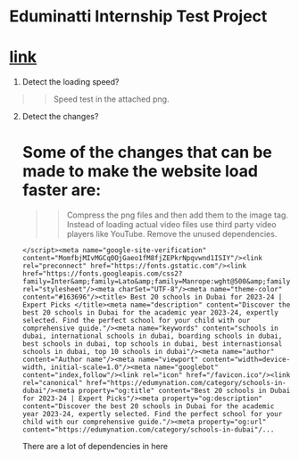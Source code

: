 #   Eduminatti Internship Test Project
#   [link](https://www.edumynation.com/category/schools-in-dubai)

1.  Detect the loading speed?
>>  Speed test in the attached png.

2.  Detect the changes?

    #   Some of the changes that can be made to make the website load faster are:
    >>  Compress the png files and then add them to the image tag.
    >>  Instead of loading actual video files use third party video players like YouTube.
    >>  Remove the unused dependencies.
    ```
    </script><meta name="google-site-verification" content="MomfbjMIvMGCq0OjGaeo1fM8fjZEPkrNpqvwnd1ISIY"/><link rel="preconnect" href="https://fonts.gstatic.com"/><link href="https://fonts.googleapis.com/css2?family=Inter&amp;family=Lato&amp;family=Manrope:wght@500&amp;family=Montserrat&amp;display=swap" rel="stylesheet"/><meta charSet="UTF-8"/><meta name="theme-color" content="#163696"/><title> Best 20 schools in Dubai for 2023-24 | Expert Picks </title><meta name="description" content="Discover the best 20 schools in Dubai for the academic year 2023-24, expertly selected. Find the perfect school for your child with our comprehensive guide."/><meta name="keywords" content="schools in dubai, international schools in dubai, boarding schools in dubai, best schools in dubai, top schools in dubai, best internastionsal schools in dubai, top 10 schools in dubai"/><meta name="author" content="Author name"/><meta name="viewport" content="width=device-width, initial-scale=1.0"/><meta name="googlebot" content="index,follow"/><link rel="icon" href="/favicon.ico"/><link rel="canonical" href="https://edumynation.com/category/schools-in-dubai"/><meta property="og:title" content="Best 20 schools in Dubai for 2023-24 | Expert Picks"/><meta property="og:description" content="Discover the best 20 schools in Dubai for the academic year 2023-24, expertly selected. Find the perfect school for your child with our comprehensive guide."/><meta property="og:url" content="https://edumynation.com/category/schools-in-dubai"/...

    ```
    There are a lot of dependencies in here